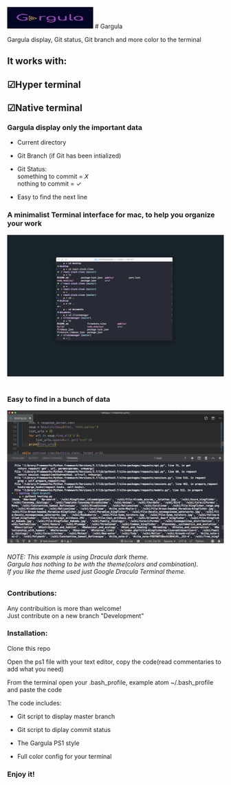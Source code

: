 
<img src="gargula-logo.png" width="200" height="50px">
#  Gargula

Gargula display, Git status, Git branch and more color to the terminal

<h2>It works with:</h2>

<h2>☑Hyper terminal</h2>
<h2>☑Native terminal</h2>

<h3>Gargula display only the important data</h3>

- Current directory

- Git Branch (if Git has been intialized)

- Git Status:<br>
       something to commit = 𝘟 <br>
       nothing to commit = ✓

- Easy to find the next line

<h3>A minimalist Terminal interface for mac, to help you organize your work</h3>

![](gargula-terminal.png)
</br>
</br>
<h3>Easy to find in a bunch of data</h3>

![](easytofind.png)

<h6> NOTE:
This example is using Dracula dark theme. <br> 
Gargula has nothing to be with the theme(colors and combination). <br> 
If you like the theme used just Google Dracula Terminal theme. </h6>

<h3>Contributions:</h3>

Any contribuition is more than welcome! <br> 
Just contribute on a new branch "Development"

<h3>Installation: </h3>

Clone this repo  

Open the ps1 file with your text editor, copy the code(read commentaries to add what you need)

From the terminal open your .bash_profile, example atom ~/.bash_profile and paste the code 

The code includes: 

- Git script to display master branch

- Git script to diplay commit status

- The Gargula PS1 style

- Full color config for your terminal

<h3>Enjoy it!</h3>
